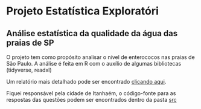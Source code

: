 # Projeto Estatística Exploratóri
## Análise estatística da qualidade da água das praias de SP

O projeto tem como propósito analisar o nível de enterococos nas praias de São Paulo.
A análise é feita em R com o auxílio de algumas bibliotecas (tidyverse, readxl)

Um relatório mais detalhado pode ser encontrado [clicando aqui](./Relatorio.Rmd).

Fiquei responsável pela cidade de Itanhaém, o código-fonte para as respostas das questões podem ser encontrados dentro da pasta [src](src)